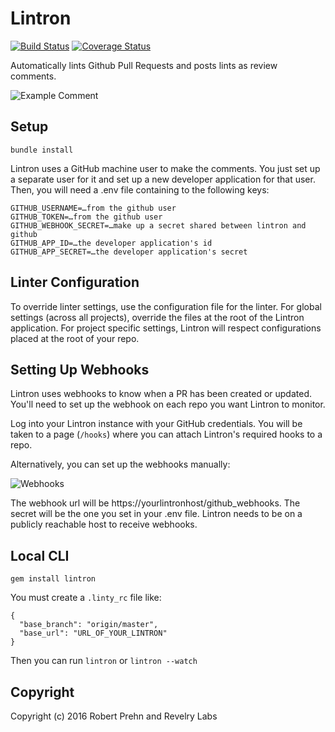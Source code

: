 # Lintron

[![Build Status](https://travis-ci.com/revelrylabs/lintron.svg?branch=master)](https://travis-ci.com/revelrylabs/lintron)
[![Coverage Status](https://coveralls.io/repos/github/revelrylabs/lintron/badge.svg?branch=master)](https://coveralls.io/github/revelrylabs/lintron?branch=master)

Automatically lints Github Pull Requests and posts lints as review comments.

![Example Comment](https://raw.githubusercontent.com/prehnRA/lintron/master/example.png)

## Setup

```
bundle install
```

Lintron uses a GitHub machine user to make the comments. You just set up a separate user for it and set up a new developer application for that user. Then, you will need a .env file containing to the following keys:

```
GITHUB_USERNAME=…from the github user
GITHUB_TOKEN=…from the github user
GITHUB_WEBHOOK_SECRET=…make up a secret shared between lintron and github
GITHUB_APP_ID=…the developer application's id
GITHUB_APP_SECRET=…the developer application's secret
```

## Linter Configuration

To override linter settings, use the configuration file for the linter. For global settings (across all projects), override the files at the root of the Lintron application. For project specific settings, Lintron will respect configurations placed at the root of your repo.

## Setting Up Webhooks

Lintron uses webhooks to know when a PR has been created or updated. You'll need to set up the webhook on each repo you want Lintron to monitor.

Log into your Lintron instance with your GitHub credentials. You will be taken to a page (`/hooks`) where you can attach Lintron's required hooks to a repo.

Alternatively, you can set up the webhooks manually:

![Webhooks](https://raw.githubusercontent.com/prehnRA/lintron/master/960px-Webhook3.png)

The webhook url will be https://yourlintronhost/github_webhooks. The secret will be the one you set in your .env file. Lintron needs to be on a publicly reachable host to receive webhooks.


## Local CLI

`gem install lintron`

You must create a `.linty_rc` file like:

```
{
  "base_branch": "origin/master",
  "base_url": "URL_OF_YOUR_LINTRON"
}
```

Then you can run `lintron` or `lintron --watch`

## Copyright

Copyright (c) 2016 Robert Prehn and Revelry Labs
